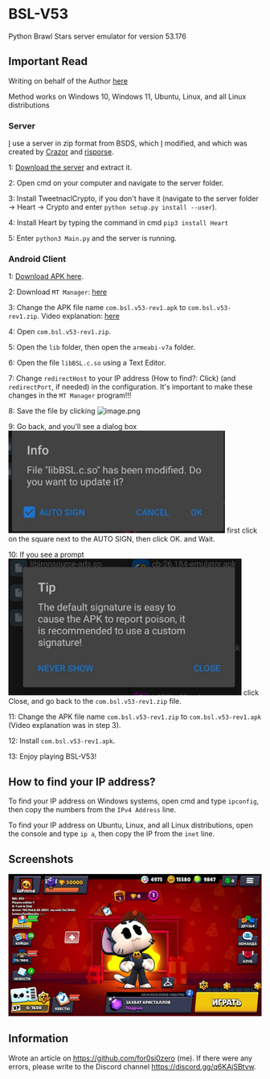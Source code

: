 # BSL-V53
Python Brawl Stars server emulator for version 53.176

## Important Read
Writing on behalf of the Author [here](https://github.com/LkPrtctrd/)

Method works on Windows 10, Windows 11, Ubuntu, Linux, and all Linux distributions

### Server ###

[I](https://github.com/LkPrtctrd) use a server in zip format from BSDS, which [I](https://github.com/LkPrtctrd) modified, and which was created by [Сrazor](https://github.com/CrazorTheCat) and [risporse](https://github.com/risporce).

1: [Download the server](https://github.com/LkPrtctrd/BSL-V53/archive/refs/heads/master.zip) and extract it.

2: Open cmd on your computer and navigate to the server folder.

3: Install TweetnaclCrypto, if you don't have it (navigate to the server folder -> Heart -> Crypto and enter `python setup.py install --user`).

4: Install Heart by typing the command in cmd `pip3 install Heart`

5: Enter `python3 Main.py` and the server is running.

### Android Client ###
1: [Download APK here](https://www.mediafire.com/file/n7gptweb86ncf5a/com.bsl.v53-rev1.apk/file).

2: Download `MT Manager`: [here](https://fs273.tbx.su/files10/1909358_304493/mt2.14.5.apk)

3: Change the APK file name `com.bsl.v53-rev1.apk` to `com.bsl.v53-rev1.zip`. Video explanation: [here](https://github.com/for0si0zero/BSL-V53/main/2.mp4)

4: Open `com.bsl.v53-rev1.zip`.

5: Open the `lib` folder, then open the `armeabi-v7a` folder.

6: Open the file `libBSL.c.so` using a Text Editor.

7: Change `redirectHost` to your IP address (How to find?: Click) (and `redirectPort`, if needed) in the configuration. It's important to make these changes in the `MT Manager` program!!!

8: Save the file by clicking ![image.png](https://github.com/for0si0zero/BSL-V53/main/image.png)

9: Go back, and you'll see a dialog box ![image-2.png](image-2.png) first click on the square next to the AUTO SIGN, then click OK. and Wait.

10: If you see a prompt ![image-4.png](image-4.png) click Close, and go back to the `com.bsl.v53-rev1.zip` file.

11: Change the APK file name `com.bsl.v53-rev1.zip` to `com.bsl.v53-rev1.apk` (Video explanation was in step 3).

12: Install `com.bsl.v53-rev1.apk`.

13: Enjoy playing BSL-V53!

## How to find your IP address? ##
To find your IP address on Windows systems, open cmd and type `ipconfig`, then copy the numbers from the `IPv4 Address` line.

To find your IP address on Ubuntu, Linux, and all Linux distributions, open the console and type `ip a`, then copy the IP from the `inet` line.

## Screenshots ##
![BSL-V53](https://raw.githubusercontent.com/LkPrtctrd/BSL-V53/main/Screenshots/menu.png)

## Information ##
Wrote an article on https://github.com/for0si0zero (me).
If there were any errors, please write to the Discord channel https://discord.gg/q6KAjSBtvw.